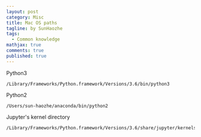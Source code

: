 ```yaml
---
layout: post
category: Misc     
title: Mac OS paths 
tagline: by SunHaozhe
tags: 
  - Common knowledge 
mathjax: true
comments: true
published: true
---
```




Python3

```
/Library/Frameworks/Python.framework/Versions/3.6/bin/python3
```

Python2

```
/Users/sun-haozhe/anaconda/bin/python2 
```

Jupyter's kernel directory 

```
/Library/Frameworks/Python.framework/Versions/3.6/share/jupyter/kernels/
```






